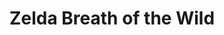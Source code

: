 <div align="center" style="background-image: url('https://ethic.es/2023/03/el-enigma-de-la-imagen/');">

# Zelda Breath of the Wild


[//]: # "repo main details  -------------------------------------------------------------------------------------------"

</div>
